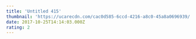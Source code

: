 ```yaml
---
title: 'Untitled 415'
thumbnail: 'https://ucarecdn.com/cac0d585-6ccd-4216-a8c0-45a8a0696939/'
date: 2017-10-25T14:14:03.000Z
rating: 2
---
```

